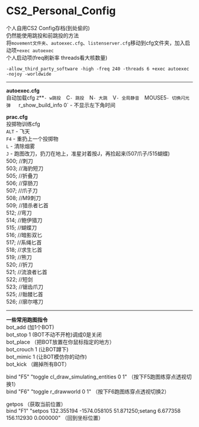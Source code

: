 # CS2_Personal_Config
个人自用CS2 Config存档(到处偷的)  
仍然能使用跳投和前跳投的方法  
将`movement文件夹`、`autoexec.cfg`、`listenserver.cfg`移动到cfg文件夹，加入启动项`+exec autoexec`  
个人启动项(freq刷新率 threads看大核数量)  
```
-allow_third_party_software -high -freq 240 -threads 6 +exec autoexec -nojoy -worldwide
```
***
**autoexec.cfg**  
自动加载cfg
`Z`**` - w跳投  
`C` - 跳投  
`N` - 大跳  
`V` - 全局静音  
`MOUSE5` - 切换闪光弹   
`r_show_build_info 0` - 不显示左下角时间
  
  
**prac.cfg**  
投掷物训练cfg  
`ALT` - 飞天  
`F4` - 重扔上一个投掷物  
`L` - 清除烟雾  
`J` - 跑图改刀，扔刀在地上，准星对着按J，再捡起来(507爪子/515蝴蝶)  
    500; //刺刀  
    503; //海豹短刀  
    505; //折叠刀  
    506; //穿肠刀  
    507; //爪子刀  
    508; //M9刺刀  
    509; //猎杀者匕首  
    512; //弯刀  
    514; //鲍伊猎刀  
    515; //蝴蝶刀  
    516; //暗影双匕  
    517; //系绳匕首  
    518; //求生匕首  
    519; //熊刀  
    520; //折刀  
    521; //流浪者匕首  
    522; //短剑  
    523; //锯齿爪刀  
    525; //骷髅匕首  
    526; //廓尔喀刀  

***
**一些常用跑图指令**  
bot_add                           (加1个BOT)  
bot_stop 1                       (BOT不动不开枪)调成0是关闭  
bot_place                      （把BOT放置在你鼠标指定的地方）  
bot_crouch 1                   (让BOT蹲下)  
bot_mimic 1                    (让BOT模仿你的动作)  
bot_kick                        （踢掉所有BOT）  
  
bind "F5" "toggle cl_draw_simulating_entities 0 1"  （按下F5跑图练穿点透视切换1）  
bind "F6" "toggle r_drawworld 0 1"                        （按下F6跑图练穿点透视切换2）  
  
getpos             （获取当前位置）  
bind "F1" "setpos 132.355194 -1574.058105 51.871250;setang 6.677358 156.112930 0.000000"             （回到坐标位置）  
